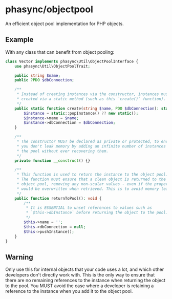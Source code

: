 # phasync/objectpool

An efficient object pool implementation for PHP objects.

## Example

With any class that can benefit from object pooling:

```php
class Vector implements phasync\Util\ObjectPoolInterface {
    use phasync\Util\ObjectPoolTrait;

    public string $name;
    public ?PDO $dbConnection;

    /**
     * Instead of creating instances via the constructor, instances must be
     * created via a static method (such as this `create()` function). 
     */
    public static function create(string $name, PDO $dbConnection): static {
        $instance = static::popInstance() ?? new static();
        $instance->name = $name;
        $instance->dbConnection = $dbConnection;
    }

    /**
     * The constructor MUST be declared as private or protected, to ensure
     * you don't leak memory by adding an infinite number of instances to
     * the pool without ever recovering them.
     */
    private function __construct() {}

    /**
     * This function is used to return the instance to the object pool.
     * The function must ensure that a clean object is returned to the
     * object pool, removing any non-scalar values - even if the properties
     * would be overwritten when retrieved. This is to avoid memory leaks.
     */
    public function returnToPool(): void {
        /**
         * It is ESSENTIAL to unset references to values such as
         * `$this->dbInstance` before returning the object to the pool.
         */
        $this->name = '';
        $this->dbConnection = null;
        $this->pushInstance();
    }
}
```

## Warning

Only use this for internal objects that your code uses a lot, and which other developers don't directly work with. This is the only way to ensure that there are no remaining references to the instance when returning the object to the pool. You MUST avoid the case where a developer is retaining a reference to the instance when you add it to the object pool.
